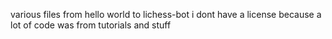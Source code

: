 various files from hello world to lichess-bot
i dont have a license because a lot of code was from tutorials and stuff
